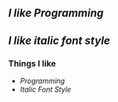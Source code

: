 ## *I like Programming*

## *I like italic font style*

### Things I like

- *Programming*
- *Italic Font Style*
